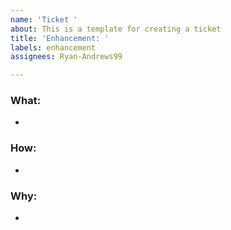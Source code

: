 ```yaml
---
name: 'Ticket '
about: This is a template for creating a ticket
title: 'Enhancement: '
labels: enhancement
assignees: Ryan-Andrews99

---
```


### What:
-  

### How:
- 

### Why: 
-
